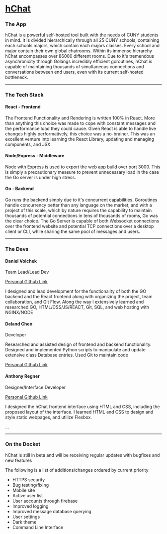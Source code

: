 <div>
  <h1><a href="http://hchat.org">hChat</a></h1>
  <div>
    <h3> The App</h3>
    <p>hChat is a powerful self-hosted tool built with the needs of CUNY students in mind. It is divided hierarchically through all 25 CUNY schools, containing each schools majors, which contain each majors classes. Every school and major contain their own global chatrooms. Within its immense hierarchy hChat encompasses over 86000 different rooms. Due to it's tremendous asynchronicity through Golangs incredibly efficient goroutines, hChat is capable of maintaining thousands of simultaneous connections and conversations between end users, even with its current self-hosted bottleneck. </p>
  </div>
  <hr>
  <div>
    <h3>The Tech Stack</h3>
    <div>
      <h4>React - Frontend</h4>
      <p>The Frontend Functionality and Rendering is written 100% in React. More than anything this choice was made to cope with constant messages and the performance load they could cause. Given React is able to handle live changes highly performatively, this choice was a no-brainer. This was an excellent venture into learning the React Library, updating and managing components, and JSX. </p>
    </div>
    <div>
      <h4>Node/Express - Middleware</h4>
      <p>Node with Express is used to export the web app build over port 3000. This is simply a precautionary measure to prevent unnecessary load in the case the Go server is under high stress.</p>
    </div>
    <div>
      <h4>Go - Backend </h4>
      <p>Go runs the backend simply due to it's concurrent capabilities. Goroutines handle concurrency better than any language on the market, and with a project of this scale, which by nature requires the capability to maintain thousands of potential connections in tens of thousands of rooms, Go was the clear choice. The Go Server is capable of both Websocket connections over the frontend website and potential TCP connections over a desktop client or CLI, while sharing the same pool of messages and users. 
    </div>
    <hr>
  </div>
  <div>
    <h3> The Devs</h3>
    <div>
      <h4>Daniel Volchek</h4>
      <p>Team Lead/Lead Dev</p>
      <p><a href="https://github.com/DanielVolchek">Personal Github Link</a></p>
      <p>I designed and lead development for the functionality of both the GO backend and the React frontend along with organizing the project, team collaboration, and Git Flow. Along the way I extensively learned and researched GO, HTML/CSS/JS/REACT, Git, SQL, and web hosting with NGINX/NODE</p>
    </div>
    <div>
      <h4>Deland Chen</h4>
      <p>Developer</p>
      <p>Researched and assisted design of frontend and backend functionality. Designed and implemented Python scripts to manipulate and update extensive class Database entries. Used Git to maintain code</p>
      <a href="https://github.com/delandchen">Personal Github Link</a>
    </div>
    <div>
    <h4>Anthony Regner</h4>
      <p>Designer/Interface Developer</p>
      <p><a href="https://github.com/A278PlusPi">Personal Github Link</a></p>
      <p>I designed the hChat frontend interface using HTML and CSS, including the proposed layout of the interface. I learned HTML and CSS to design and style static webpages, and utilize Flexbox.</p>
    </div>
    <div>
    ...
    </div>
  </div>
</div>
<hr>
<div>
  <h3>On the Docket</h3>
  <p>hChat is still in beta and will be receiving regular updates with bugfixes and new features<p>
  <p>The following is a list of additions/changes ordered by current priority</p>
  <ul>
    <li>HTTPS security</li>
    <li>Bug testing/fixing</li>
    <li>Mobile site</li>
    <li>Active user list</li>
    <li>User accounts through firebase</li>
    <li>Improved logging</li>
    <li>Improved message database querying</li>
    <li>User settings</li>
    <li>Dark theme</li>
    <li>Command Line Interface</li>
  </ul>
</div>
</div>
